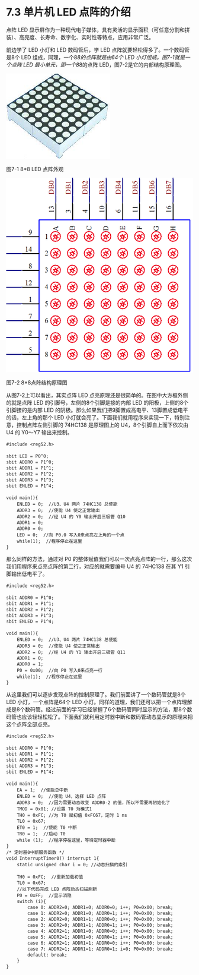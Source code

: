 # 7.3 单片机 LED 点阵的介绍

点阵 LED 显示屏作为一种现代电子媒体，具有灵活的显示面积（可任意分割和拼装）、高亮度、长寿命、数字化、实时性等特点，应用非常广泛。

前边学了 LED 小灯和 LED 数码管后，学 LED 点阵就要轻松得多了。一个数码管是8个 LED 组成，同理，一个8*8的点阵就是由64个 LED 小灯组成。图7-1就是一个点阵 LED 最小单元，即一个8*8的点阵 LED，图7-2是它的内部结构原理图。

![](images/1.png)

图7-1 8*8 LED 点阵外观

![](images/2.png)

图7-2 8*8点阵结构原理图

从图7-2上可以看出，其实点阵 LED 点亮原理还是很简单的。在图中大方框外侧的就是点阵 LED 的引脚号，左侧的8个引脚是接的内部 LED 的阳极，上侧的8个引脚接的是内部 LED 的阴极。那么如果我们把9脚置成高电平、13脚置成低电平的话，左上角的那个 LED 小灯就会亮了。下面我们就用程序来实现一下，特别注意，控制点阵左侧引脚的 74HC138 是原理图上的 U4，8个引脚自上而下依次由 U4 的 Y0～Y7 输出来控制。

```
#include <reg52.h>

sbit LED = P0^0;
sbit ADDR0 = P1^0;
sbit ADDR1 = P1^1;
sbit ADDR2 = P1^2;
sbit ADDR3 = P1^3;
sbit ENLED = P1^4;

void main(){
    ENLED = 0;  //U3、U4 两片 74HC138 总使能
    ADDR3 = 0;  //使能 U4 使之正常输出
    ADDR2 = 0;  //经 U4 的 Y0 输出开启三极管 Q10
    ADDR1 = 0;
    ADDR0 = 0;
    LED = 0;  //向 P0.0 写入0来点亮左上角的一个点
    while(1);  //程序停止在这里
}
```

那么同样的方法，通过对 P0 的整体赋值我们可以一次点亮点阵的一行，那么这次我们用程序来点亮点阵的第二行，对应的就需要编号 U4 的 74HC138 在其 Y1 引脚输出低电平了。

```
#include <reg52.h>

sbit ADDR0 = P1^0;
sbit ADDR1 = P1^1;
sbit ADDR2 = P1^2;
sbit ADDR3 = P1^3;
sbit ENLED = P1^4;

void main(){
    ENLED = 0;  //U3、U4 两片 74HC138 总使能
    ADDR3 = 0;  //使能 U4 使之正常输出
    ADDR2 = 0;  //经 U4 的 Y1 输出开启三极管 Q11
    ADDR1 = 0;
    ADDR0 = 1;
    P0 = 0x00;  //向 P0 写入0来点亮一行
    while(1);  //程序停止在这里
}
```

从这里我们可以逐步发现点阵的控制原理了。我们前面讲了一个数码管就是8个 LED 小灯，一个点阵是64个 LED 小灯。同样的道理，我们还可以把一个点阵理解成是8个数码管。经过前面的学习已经掌握了6个数码管同时显示的方法，那8个数码管也应该轻轻松松了。下面我们就利用定时器中断和数码管动态显示的原理来把这个点阵全部点亮。

```
#include <reg52.h>

sbit ADDR0 = P1^0;
sbit ADDR1 = P1^1;
sbit ADDR2 = P1^2;
sbit ADDR3 = P1^3;
sbit ENLED = P1^4;

void main(){
    EA = 1;  //使能总中断
    ENLED = 0;  //使能 U4，选择 LED 点阵
    ADDR3 = 0;  //因为需要动态改变 ADDR0-2 的值，所以不需要再初始化了
    TMOD = 0x01; //设置 T0 为模式1
    TH0 = 0xFC; //为 T0 赋初值 0xFC67，定时 1 ms
    TL0 = 0x67;
    ET0 = 1;  //使能 T0 中断
    TR0 = 1;  //启动 T0
    while (1);  //程序停在这里，等待定时器中断
}
/* 定时器0中断服务函数 */
void InterruptTimer0() interrupt 1{
    static unsigned char i = 0; //动态扫描的索引
   
    TH0 = 0xFC;  //重新加载初值
    TL0 = 0x67;
    //以下代码完成 LED 点阵动态扫描刷新
    P0 = 0xFF;  //显示消隐
    switch (i){
        case 0: ADDR2=0; ADDR1=0; ADDR0=0; i++; P0=0x00; break;
        case 1: ADDR2=0; ADDR1=0; ADDR0=1; i++; P0=0x00; break;
        case 2: ADDR2=0; ADDR1=1; ADDR0=0; i++; P0=0x00; break;
        case 3: ADDR2=0; ADDR1=1; ADDR0=1; i++; P0=0x00; break;
        case 4: ADDR2=1; ADDR1=0; ADDR0=0; i++; P0=0x00; break;
        case 5: ADDR2=1; ADDR1=0; ADDR0=1; i++; P0=0x00; break;
        case 6: ADDR2=1; ADDR1=1; ADDR0=0; i++; P0=0x00; break;
        case 7: ADDR2=1; ADDR1=1; ADDR0=1; i=0; P0=0x00; break;
        default: break;
    }
}
```

